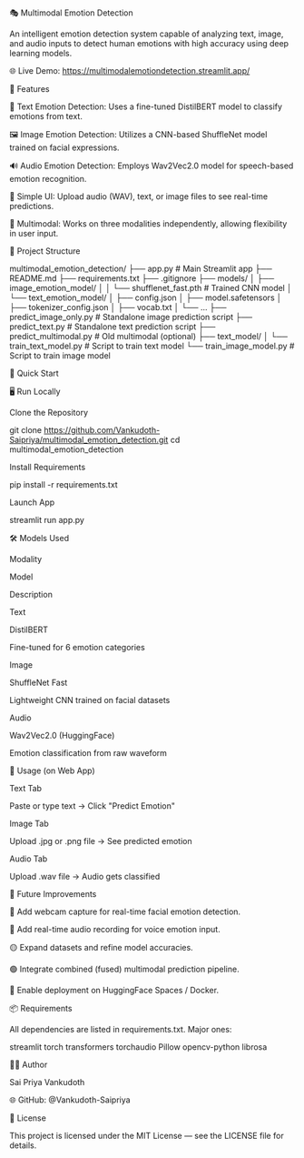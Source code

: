 🎭 Multimodal Emotion Detection

An intelligent emotion detection system capable of analyzing text, image, and audio inputs to detect human emotions with high accuracy using deep learning models.

🌐 Live Demo: https://multimodalemotiondetection.streamlit.app/

📌 Features

📄 Text Emotion Detection: Uses a fine-tuned DistilBERT model to classify emotions from text.

🖼️ Image Emotion Detection: Utilizes a CNN-based ShuffleNet model trained on facial expressions.

🔊 Audio Emotion Detection: Employs Wav2Vec2.0 model for speech-based emotion recognition.

📁 Simple UI: Upload audio (WAV), text, or image files to see real-time predictions.

🧠 Multimodal: Works on three modalities independently, allowing flexibility in user input.

📂 Project Structure

multimodal_emotion_detection/
├── app.py                            # Main Streamlit app
├── README.md
├── requirements.txt
├── .gitignore
├── models/
│   ├── image_emotion_model/
│   │   └── shufflenet_fast.pth      # Trained CNN model
│   └── text_emotion_model/
│       ├── config.json
│       ├── model.safetensors
│       ├── tokenizer_config.json
│       ├── vocab.txt
│       └── ...
├── predict_image_only.py            # Standalone image prediction script
├── predict_text.py                  # Standalone text prediction script
├── predict_multimodal.py           # Old multimodal (optional)
├── text_model/
│   └── train_text_model.py          # Script to train text model
└── train_image_model.py             # Script to train image model

🚀 Quick Start

🖥️ Run Locally

Clone the Repository

git clone https://github.com/Vankudoth-Saipriya/multimodal_emotion_detection.git
cd multimodal_emotion_detection

Install Requirements

pip install -r requirements.txt

Launch App

streamlit run app.py

🛠️ Models Used

Modality

Model

Description

Text

DistilBERT

Fine-tuned for 6 emotion categories

Image

ShuffleNet Fast

Lightweight CNN trained on facial datasets

Audio

Wav2Vec2.0 (HuggingFace)

Emotion classification from raw waveform

📅 Usage (on Web App)

Text Tab

Paste or type text → Click "Predict Emotion"

Image Tab

Upload .jpg or .png file → See predicted emotion

Audio Tab

Upload .wav file → Audio gets classified

📝 Future Improvements

🔴 Add webcam capture for real-time facial emotion detection.

🔴 Add real-time audio recording for voice emotion input.

🟡 Expand datasets and refine model accuracies.

🟢 Integrate combined (fused) multimodal prediction pipeline.

🔵 Enable deployment on HuggingFace Spaces / Docker.

📦 Requirements

All dependencies are listed in requirements.txt. Major ones:

streamlit
torch
transformers
torchaudio
Pillow
opencv-python
librosa

👩‍💼 Author

Sai Priya Vankudoth

🌐 GitHub: @Vankudoth-Saipriya

🧪 License

This project is licensed under the MIT License — see the LICENSE file for details.

